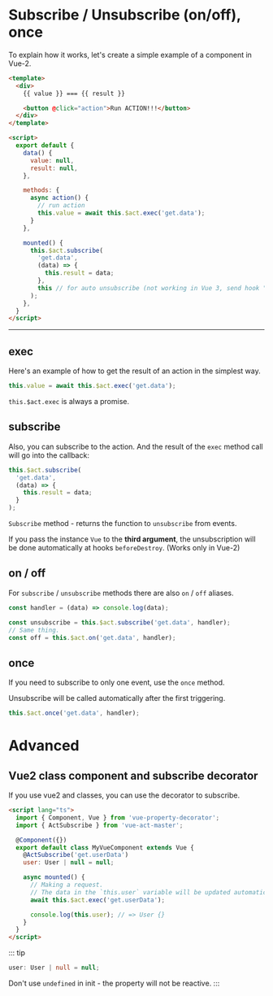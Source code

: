 # Subscribe / Unsubscribe (on/off), once

To explain how it works, let's create a simple example of a component in Vue-2.

```html
<template>
  <div>
    {{ value }} === {{ result }}

    <button @click="action">Run ACTION!!!</button>
  </div>
</template>

<script>
  export default {
    data() {
      value: null,
      result: null,
    },

    methods: {
      async action() {
        // run action
        this.value = await this.$act.exec('get.data');
      }
    },

    mounted() {
      this.$act.subscribe(
        'get.data',
        (data) => {
          this.result = data;
        },
        this // for auto unsubscribe (not working in Vue 3, send hook "onUnmounted")
      );
    },
  }
</script>
```

---

## exec

Here's an example of how to get the result of an action in the simplest way.

```ts
this.value = await this.$act.exec('get.data');
```

`this.$act.exec` is always a promise.

## subscribe

Also, you can subscribe to the action.
And the result of the `exec` method call will go into the callback:

```ts
this.$act.subscribe(
  'get.data',
  (data) => {
    this.result = data;
  }
);
```

`Subscribe` method - returns the function to `unsubscribe` from events.

If you pass the instance `Vue` to the **third argument**, the unsubscription will be done automatically at hooks `beforeDestroy`. (Works only in Vue-2)


## on / off

For `subscribe` / `unsubscribe` methods there are also `on` / `off` aliases.

```ts
const handler = (data) => console.log(data);

const unsubscribe = this.$act.subscribe('get.data', handler);
// Same thing.
const off = this.$act.on('get.data', handler);
```

## once

If you need to subscribe to only one event, use the `once` method.

Unsubscribe will be called automatically after the first triggering.

```ts
this.$act.once('get.data', handler);
```

# Advanced

## Vue2 class component and subscribe decorator

If you use vue2 and classes, you can use the decorator to subscribe.

```html
<script lang="ts">
  import { Component, Vue } from 'vue-property-decorator';
  import { ActSubscribe } from 'vue-act-master';

  @Component({})
  export default class MyVueComponent extends Vue {
    @ActSubscribe('get.userData')
    user: User | null = null;

    async mounted() {
      // Making a request.
      // The data in the `this.user` variable will be updated automatically.
      await this.$act.exec('get.userData');

      console.log(this.user); // => User {}
    }
  }
</script>
```

::: tip
```ts
user: User | null = null;
```
Don't use `undefined` in init - the property will not be reactive.
:::

